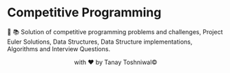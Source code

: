 # Competitive Programming
:pushpin: :books: Solution of competitive programming problems and challenges, Project Euler Solutions, Data Structures, Data Structure implementations, Algorithms and Interview Questions.

<p align="center"><//> with &hearts; by Tanay Toshniwal&copy;</p>
